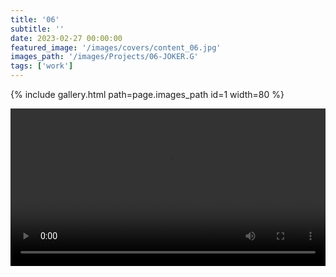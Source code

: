 ```yaml
---
title: '06'
subtitle: ''
date: 2023-02-27 00:00:00
featured_image: '/images/covers/content_06.jpg'
images_path: '/images/Projects/06-JOKER.G'
tags: ['work']
---
```


{% include gallery.html path=page.images_path id=1 width=80 %}

<div class="video-wrap">
	<video controls width="100%">
		<source src="/videos/show_01.mp4"
				type="video/mp4">
		Your browser doesn't support video. Pity!
	</video>
</div>